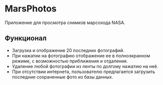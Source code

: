 # MarsPhotos

Приложение для просмотра снимков марсохода NASA.

## Функционал

* Загрузка и отображение 20 последних фотографий.
* При нажатии на фотографию отображение ее в полноэкранном режиме, с возможностью приближения и отдаления.
* Удаление любой фотографии из ленты по долгому нажатию на неё.
* При отсутствии интернета, пользователю предлагается загрузить последние сохраненные фото из базы данных.

